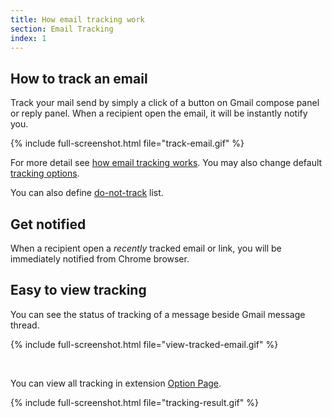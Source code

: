 ```yaml
---
title: How email tracking work
section: Email Tracking
index: 1
---
```


## How to track an email

Track your mail send by simply a click of a button on Gmail compose panel or reply panel. When a recipient open the email, it will be instantly notify you.

{% include full-screenshot.html file="track-email.gif" %}


For more detail see [how email tracking works](how-email-tracking-work.html). You may also change default [tracking options](options.html).

You can also define [do-not-track](setting.html#do-not-track) list.

## Get notified

When a recipient open a *recently* tracked email or link, you will be immediately notified from Chrome browser.

## Easy to view tracking

You can see the status of tracking of a message beside Gmail message thread.

{% include full-screenshot.html file="view-tracked-email.gif" %}

<br/>

You can view all tracking in extension [Option Page](chrome-extension://ldikiokclnbceabnlbkabmcacpiednop/option-page.html).

{% include full-screenshot.html file="tracking-result.gif" %}


